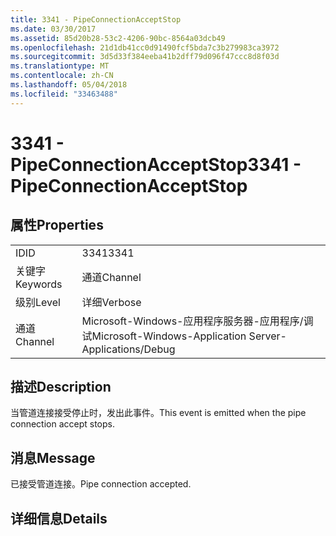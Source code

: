 ```yaml
---
title: 3341 - PipeConnectionAcceptStop
ms.date: 03/30/2017
ms.assetid: 85d20b28-53c2-4206-90bc-8564a03dcb49
ms.openlocfilehash: 21d1db41cc0d91490fcf5bda7c3b279983ca3972
ms.sourcegitcommit: 3d5d33f384eeba41b2dff79d096f47ccc8d8f03d
ms.translationtype: MT
ms.contentlocale: zh-CN
ms.lasthandoff: 05/04/2018
ms.locfileid: "33463488"
---
```

# <a name="3341---pipeconnectionacceptstop"></a><span data-ttu-id="624b2-102">3341 - PipeConnectionAcceptStop</span><span class="sxs-lookup"><span data-stu-id="624b2-102">3341 - PipeConnectionAcceptStop</span></span>
## <a name="properties"></a><span data-ttu-id="624b2-103">属性</span><span class="sxs-lookup"><span data-stu-id="624b2-103">Properties</span></span>  
  
|||  
|-|-|  
|<span data-ttu-id="624b2-104">ID</span><span class="sxs-lookup"><span data-stu-id="624b2-104">ID</span></span>|<span data-ttu-id="624b2-105">3341</span><span class="sxs-lookup"><span data-stu-id="624b2-105">3341</span></span>|  
|<span data-ttu-id="624b2-106">关键字</span><span class="sxs-lookup"><span data-stu-id="624b2-106">Keywords</span></span>|<span data-ttu-id="624b2-107">通道</span><span class="sxs-lookup"><span data-stu-id="624b2-107">Channel</span></span>|  
|<span data-ttu-id="624b2-108">级别</span><span class="sxs-lookup"><span data-stu-id="624b2-108">Level</span></span>|<span data-ttu-id="624b2-109">详细</span><span class="sxs-lookup"><span data-stu-id="624b2-109">Verbose</span></span>|  
|<span data-ttu-id="624b2-110">通道</span><span class="sxs-lookup"><span data-stu-id="624b2-110">Channel</span></span>|<span data-ttu-id="624b2-111">Microsoft-Windows-应用程序服务器-应用程序/调试</span><span class="sxs-lookup"><span data-stu-id="624b2-111">Microsoft-Windows-Application Server-Applications/Debug</span></span>|  
  
## <a name="description"></a><span data-ttu-id="624b2-112">描述</span><span class="sxs-lookup"><span data-stu-id="624b2-112">Description</span></span>  
 <span data-ttu-id="624b2-113">当管道连接接受停止时，发出此事件。</span><span class="sxs-lookup"><span data-stu-id="624b2-113">This event is emitted when the pipe connection accept stops.</span></span>  
  
## <a name="message"></a><span data-ttu-id="624b2-114">消息</span><span class="sxs-lookup"><span data-stu-id="624b2-114">Message</span></span>  
 <span data-ttu-id="624b2-115">已接受管道连接。</span><span class="sxs-lookup"><span data-stu-id="624b2-115">Pipe connection accepted.</span></span>  
  
## <a name="details"></a><span data-ttu-id="624b2-116">详细信息</span><span class="sxs-lookup"><span data-stu-id="624b2-116">Details</span></span>
